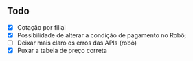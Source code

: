 ## Todo

- [x] Cotação por filial
- [x] Possibilidade de alterar a condição de pagamento no Robô;
- [ ] Deixar mais claro os erros das APIs (robô)
- [x] Puxar a tabela de preço correta
